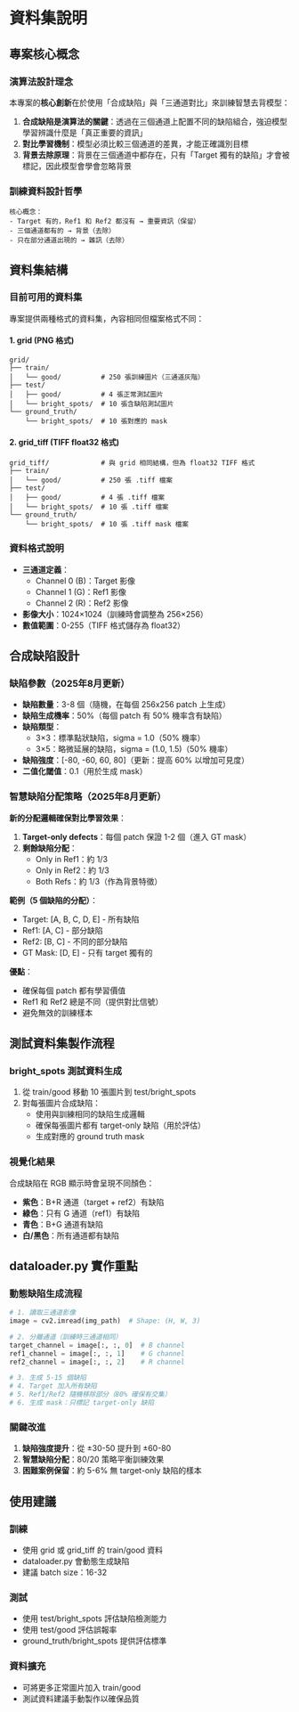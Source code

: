 # 資料集說明

## 專案核心概念

### 演算法設計理念
本專案的**核心創新**在於使用「合成缺陷」與「三通道對比」來訓練智慧去背模型：

1. **合成缺陷是演算法的關鍵**：透過在三個通道上配置不同的缺陷組合，強迫模型學習辨識什麼是「真正重要的資訊」
2. **對比學習機制**：模型必須比較三個通道的差異，才能正確識別目標
3. **背景去除原理**：背景在三個通道中都存在，只有「Target 獨有的缺陷」才會被標記，因此模型會學會忽略背景

### 訓練資料設計哲學
```
核心概念：
- Target 有的，Ref1 和 Ref2 都沒有 → 重要資訊（保留）
- 三個通道都有的 → 背景（去除）
- 只在部分通道出現的 → 雜訊（去除）
```

## 資料集結構

### 目前可用的資料集
專案提供兩種格式的資料集，內容相同但檔案格式不同：

#### 1. grid (PNG 格式)
```
grid/
├── train/
│   └── good/          # 250 張訓練圖片（三通道灰階）
├── test/
│   ├── good/          # 4 張正常測試圖片
│   └── bright_spots/  # 10 張含缺陷測試圖片
└── ground_truth/
    └── bright_spots/  # 10 張對應的 mask
```

#### 2. grid_tiff (TIFF float32 格式)
```
grid_tiff/             # 與 grid 相同結構，但為 float32 TIFF 格式
├── train/
│   └── good/          # 250 張 .tiff 檔案
├── test/
│   ├── good/          # 4 張 .tiff 檔案
│   └── bright_spots/  # 10 張 .tiff 檔案
└── ground_truth/
    └── bright_spots/  # 10 張 .tiff mask 檔案
```

### 資料格式說明
- **三通道定義**：
  - Channel 0 (B)：Target 影像
  - Channel 1 (G)：Ref1 影像  
  - Channel 2 (R)：Ref2 影像
- **影像大小**：1024×1024（訓練時會調整為 256×256）
- **數值範圍**：0-255（TIFF 格式儲存為 float32）

## 合成缺陷設計

### 缺陷參數（2025年8月更新）
- **缺陷數量**：3-8 個（隨機，在每個 256x256 patch 上生成）
- **缺陷生成機率**：50%（每個 patch 有 50% 機率含有缺陷）
- **缺陷類型**：
  - 3×3：標準點狀缺陷，sigma = 1.0（50% 機率）
  - 3×5：略微延展的缺陷，sigma = (1.0, 1.5)（50% 機率）
- **缺陷強度**：[-80, -60, 60, 80]（更新：提高 60% 以增加可見度）
- **二值化閾值**：0.1（用於生成 mask）

### 智慧缺陷分配策略（2025年8月更新）

**新的分配邏輯確保對比學習效果**：
1. **Target-only defects**：每個 patch 保證 1-2 個（進入 GT mask）
2. **剩餘缺陷分配**：
   - Only in Ref1：約 1/3
   - Only in Ref2：約 1/3
   - Both Refs：約 1/3（作為背景特徵）

**範例（5 個缺陷的分配）**：
- Target: [A, B, C, D, E] - 所有缺陷
- Ref1: [A, C] - 部分缺陷
- Ref2: [B, C] - 不同的部分缺陷
- GT Mask: [D, E] - 只有 target 獨有的

**優點**：
- 確保每個 patch 都有學習價值
- Ref1 和 Ref2 總是不同（提供對比信號）
- 避免無效的訓練樣本

## 測試資料集製作流程

### bright_spots 測試資料生成
1. 從 train/good 移動 10 張圖片到 test/bright_spots
2. 對每張圖片合成缺陷：
   - 使用與訓練相同的缺陷生成邏輯
   - 確保每張圖片都有 target-only 缺陷（用於評估）
   - 生成對應的 ground truth mask

### 視覺化結果
合成缺陷在 RGB 顯示時會呈現不同顏色：
- **紫色**：B+R 通道（target + ref2）有缺陷
- **綠色**：只有 G 通道（ref1）有缺陷
- **青色**：B+G 通道有缺陷
- **白/黑色**：所有通道都有缺陷

## dataloader.py 實作重點

### 動態缺陷生成流程
```python
# 1. 讀取三通道影像
image = cv2.imread(img_path)  # Shape: (H, W, 3)

# 2. 分離通道（訓練時三通道相同）
target_channel = image[:, :, 0]  # B channel
ref1_channel = image[:, :, 1]    # G channel
ref2_channel = image[:, :, 2]    # R channel

# 3. 生成 5-15 個缺陷
# 4. Target 加入所有缺陷
# 5. Ref1/Ref2 隨機移除部分（80% 確保有交集）
# 6. 生成 mask：只標記 target-only 缺陷
```

### 關鍵改進
1. **缺陷強度提升**：從 ±30-50 提升到 ±60-80
2. **智慧缺陷分配**：80/20 策略平衡訓練效果
3. **困難案例保留**：約 5-6% 無 target-only 缺陷的樣本

## 使用建議

### 訓練
- 使用 grid 或 grid_tiff 的 train/good 資料
- dataloader.py 會動態生成缺陷
- 建議 batch size：16-32

### 測試
- 使用 test/bright_spots 評估缺陷檢測能力
- 使用 test/good 評估誤報率
- ground_truth/bright_spots 提供評估標準

### 資料擴充
- 可將更多正常圖片加入 train/good
- 測試資料建議手動製作以確保品質